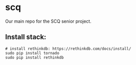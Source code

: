 # scq
Our main repo for the SCQ senior project.

## Install stack:
```
# install rethinkdb: https://rethinkdb.com/docs/install/
sudo pip install tornado
sudo pip install rethinkdb
```
